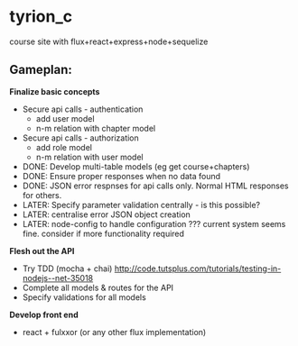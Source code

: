# tyrion_c
course site with flux+react+express+node+sequelize

Gameplan:
---------

**Finalize basic concepts**
- Secure api calls - authentication
  - add user model
  - n-m relation with chapter model
- Secure api calls - authorization
  - add role model
  - n-m relation with user model
- DONE: Develop multi-table models (eg get course+chapters)
- DONE: Ensure proper responses when no data found
- DONE: JSON error respnses for api calls only. Normal HTML responses for others.
- LATER: Specify parameter validation centrally - is this possible?
- LATER: centralise error JSON object creation
- LATER: node-config to handle configuration ??? current system seems fine. consider if more functionality required

**Flesh out the API**
- Try TDD (mocha + chai) http://code.tutsplus.com/tutorials/testing-in-nodejs--net-35018
- Complete all models & routes for the API
- Specify validations for all models

**Develop front end**
- react + fulxxor (or any other flux implementation)
